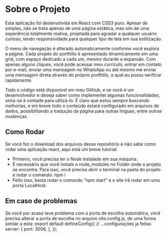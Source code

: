 # Sobre o Projeto

Esta aplicação foi desenvolvida em React com CSS3 puro. Apesar de simples, não se trata apenas de uma página estática, mas sim de uma experiência totalmente reativa, projetada para agradar a qualquer usuário curioso, tendo responsividade para qualquer tipo de tela em sua estilização.

O menu de navegação é alterado automaticamente conforme você explora a página. Cada projeto do portfólio é apresentado dinamicamente em uma grid, com espaço dedicado a cada um, mesmo durante a expansão. Com apenas alguns cliques, você pode acessar meu currículo, entrar em contato por e-mail, enviar uma mensagem no WhatsApp ou até mesmo me enviar uma mensagem direta através do próprio portfólio, a qual eu posso verificar rapidamente.

Todo o código está disponível em meu GitHub, e se você é um desenvolvedor e deseja saber como implementei algumas funcionalidades, sinta-se à vontade para utilizá-lo. É claro que estou sempre buscando melhorias, e em breve todo o conteúdo estará configurado em arquivos de dados, possibilitando a tradução da página para outras línguas, entre outras mudanças.

## Como Rodar

Se você fez o download dos arquivos desse repositório e não sabe como rodar uma aplicação react, aqui está um breve tutorial:
- Primeiro, você precisa ter o Node instalado em sua máquina.
- É necessário que você instale o node_modules no Folder onde o projeto se encontra. Para isso, você precisa abrir o terminal na pasta do projeto e rodar o comando: npm i
- Feito isso, basta rodar o comando "npm start" e o site irá rodar em uma porta LocalHost. 

## Em caso de problemas
Se você por acaso teve problema com a porta de escolha automática, você precisa alterar a 
porta de escolha no arquivo vite.config.js, de uma forma similar a esta:
 export default defineConfig({
  // ...configurações ja feitas
  server: {
    port: 3006,
  },
});